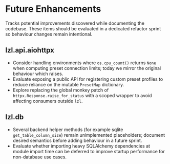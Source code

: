 # Future Enhancements

Tracks potential improvements discovered while documenting the codebase.  These
items should be evaluated in a dedicated refactor sprint so behaviour changes
remain intentional.

## lzl.api.aiohttpx
- Consider handling environments where `os.cpu_count()` returns `None` when
  computing preset connection limits; today we mirror the original behaviour
  which raises.
- Evaluate exposing a public API for registering custom preset profiles to
  reduce reliance on the mutable `PresetMap` dictionary.
- Explore replacing the global monkey patch of `httpx.Response.raise_for_status`
  with a scoped wrapper to avoid affecting consumers outside `lzl`.

## lzl.db
- Several backend helper methods (for example sqlite `get_table_column_size`)
  remain unimplemented placeholders; document desired semantics before adding
  behaviour in a future sprint.
- Evaluate whether importing heavy SQLAlchemy dependencies at module import time
  can be deferred to improve startup performance for non-database use cases.

